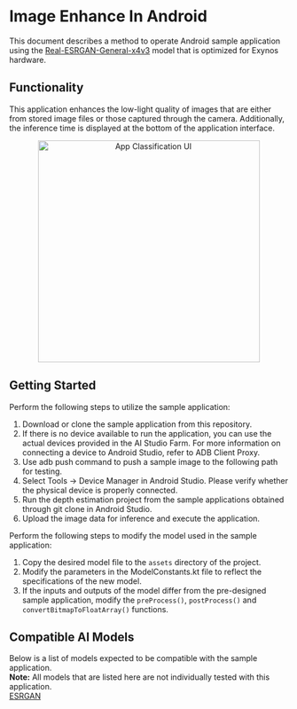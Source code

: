 # Image Enhance In Android
This document describes a method to operate Android sample application using the [Real-ESRGAN-General-x4v3](https://soc-developer.semiconductor.samsung.com/global/solution/ai/models/detail/36ad7134-5621-48b2-8ddf-e4889417f6ef) model that is optimized for Exynos hardware.

## Functionality
This application enhances the low-light quality of images that are either from stored image files or those captured through the camera.
Additionally, the inference time is displayed at the bottom of the application interface.

<p align="center" width="100%">
  <img src="image-enhancement.png" alt="App Classification UI" height="400"/>
</p>

## Getting Started
Perform the following steps to utilize the sample application:
1.	Download or clone the sample application from this repository.
2.  If there is no device available to run the application, you can use the actual devices provided in the AI Studio Farm.
    For more information on connecting a device to Android Studio, refer to ADB Client Proxy.
3.  Use adb push command to push a sample image to the following path for testing.
4.  Select Tools → Device Manager in Android Studio. Please verify whether the physical device is properly connected.
5.  Run the depth estimation project from the sample applications obtained through git clone in Android Studio.
6.  Upload the image data for inference and execute the application.

Perform the following steps to modify the model used in the sample application:
1.	Copy the desired model file to the `assets` directory of the project.
2.	Modify the parameters in the ModelConstants.kt file to reflect the specifications of the new model.
3.	If the inputs and outputs of the model differ from the pre-designed sample application, modify the `preProcess()`, `postProcess()` and `convertBitmapToFloatArray()` functions.

## Compatible AI Models
Below is a list of models expected to be compatible with the sample application.  
**Note:** All models that are listed here are not individually tested with this application.  
[ESRGAN](https://soc-developer.semiconductor.samsung.com/global/solution/ai/models/detail/6ba633da-e9c2-4264-bf4a-9a21eba95e46)  
